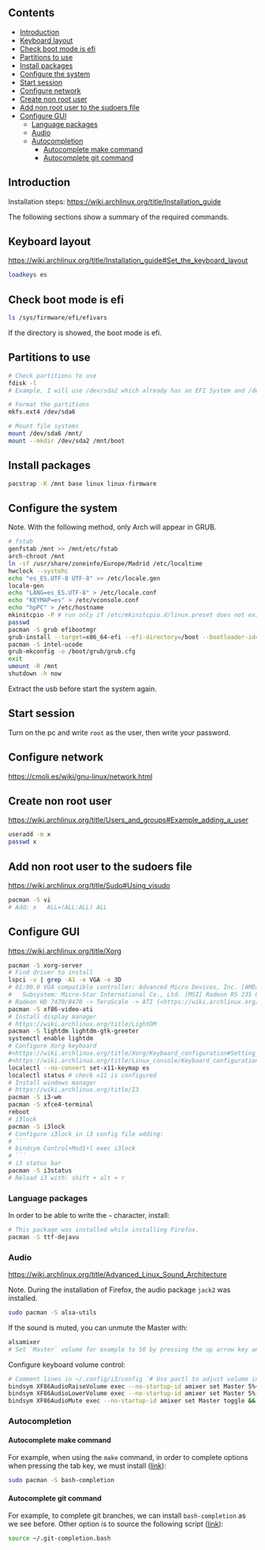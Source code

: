 ## Contents

- [Introduction](#introduction)
- [Keyboard layout](#keyboard-layout)
- [Check boot mode is efi](#check-boot-mode-is-efi)
- [Partitions to use](#partitions-to-use)
- [Install packages](#install-packages)
- [Configure the system](#configure-the-system)
- [Start session](#start-session)
- [Configure network](#configure-network)
- [Create non root user](#create-non-root-user)
- [Add non root user to the sudoers file](#add-non-root-user-to-the-sudoers-file)
- [Configure GUI](#configure-gui)
  - [Language packages](#language-packages)
  - [Audio](#audio)
  - [Autocompletion](#autocompletion)
    - [Autocomplete make command](#autocomplete-make-command)
    - [Autocomplete git command](#autocomplete-git-command)

## Introduction

Installation steps: <https://wiki.archlinux.org/title/Installation_guide>

The following sections show a summary of the required commands.

## Keyboard layout

<https://wiki.archlinux.org/title/Installation_guide#Set_the_keyboard_layout>

```bash
loadkeys es
```

## Check boot mode is efi

```bash
ls /sys/firmware/efi/efivars
```

If the directory is showed, the boot mode is efi.

## Partitions to use

```bash
# Check partitions to use
fdisk -l
# Example, I will use /dev/sda2 which already has an EFI System and /dev/sda6 to install Linux.

# Format the partitions
mkfs.ext4 /dev/sda6

# Mount file systems
mount /dev/sda6 /mnt/
mount --mkdir /dev/sda2 /mnt/boot
```

## Install packages

```bash
pacstrap -K /mnt base linux linux-firmware
```

## Configure the system

Note. With the following method, only Arch will appear in GRUB.

```bash
# fstab
genfstab /mnt >> /mnt/etc/fstab
arch-chroot /mnt
ln -sf /usr/share/zoneinfo/Europe/Madrid /etc/localtime
hwclock --systohc
echo "es_ES.UTF-8 UTF-8" >> /etc/locale.gen
locale-gen
echo "LANG=es_ES.UTF-8" > /etc/locale.conf
echo "KEYMAP=es" > /etc/vconsole.conf
echo "hpPC" > /etc/hostname
mkinitcpio -P # run only if /etc/mkinitcpio.d/linux.preset does not exist
passwd
pacman -S grub efibootmgr
grub-install --target=x86_64-efi --efi-directory=/boot --bootloader-id=arch
pacman -S intel-ucode
grub-mkconfig -o /boot/grub/grub.cfg
exit
umount -R /mnt
shutdown -h now
```

Extract the usb before start the system again.

## Start session

Turn on the pc and write `root` as the user, then write your password.

## Configure network

<https://cmoli.es/wiki/gnu-linux/network.html>

## Create non root user

<https://wiki.archlinux.org/title/Users_and_groups#Example_adding_a_user>

```bash
useradd -m x
passwd x
```

## Add non root user to the sudoers file

<https://wiki.archlinux.org/title/Sudo#Using_visudo>

```bash
pacman -S vi
# Add: x   ALL=(ALL:ALL) ALL
```

## Configure GUI

<https://wiki.archlinux.org/title/Xorg>

```bash
pacman -S xorg-server
# Find driver to install
lspci -v | grep -A1 -e VGA -e 3D
# 01:00.0 VGA compatible controller: Advanced Micro Devices, Inc. [AMD/ATI] Caicos XT [Radeon HD 7470/8470 / R5 235/310 OEM] (prog-if 00 [VGA controller])
# 	Subsystem: Micro-Star International Co., Ltd. [MSI] Radeon R5 235 OEM
# Radeon HD 7470/8470 -> TeraScale -> ATI (<https://wiki.archlinux.org/title/Xorg#AMD>):
pacman -S xf86-video-ati
# Install display manager
# https://wiki.archlinux.org/title/LightDM
pacman -S lightdm lightdm-gtk-greeter
systemctl enable lightdm
# Configure Xorg keyboard
#<https://wiki.archlinux.org/title/Xorg/Keyboard_configuration#Setting_keyboard_layout>
#<https://wiki.archlinux.org/title/Linux_console/Keyboard_configuration>
localectl --no-convert set-x11-keymap es
localectl status # check x11 is configured
# Install windows manager
# https://wiki.archlinux.org/title/I3
pacman -S i3-wm
pacman -S xfce4-terminal
reboot
# i3lock
pacman -S i3lock
# Configure i3lock in i3 config file adding:
# ```
# bindsym Control+Mod1+l exec i3lock
# ```
# i3 status bar
pacman -S i3status
# Reload i3 with: shift + alt + r
```

### Language packages

In order to be able to write the `~` character, install:

```bash
# This package was installed while installing Firefox.
pacman -S ttf-dejavu
```

### Audio

<https://wiki.archlinux.org/title/Advanced_Linux_Sound_Architecture>

Note. During the installation of Firefox, the audio package `jack2` was installed.

```bash
sudo pacman -S alsa-utils
```

If the sound is muted, you can unmute the Master with:

```bash
alsamixer
# Set `Master` volume for example to 50 by pressing the up arrow key and unmute it by pressing the `m` key.
```

Configure keyboard volume control:

```bash
# Comment lines in ~/.config/i3/config `# Use pactl to adjust volume in PulseAudio.` section and use:
bindsym XF86AudioRaiseVolume exec --no-startup-id amixer set Master 5%+ && $refresh_i3status
bindsym XF86AudioLowerVolume exec --no-startup-id amixer set Master 5%- && $refresh_i3status
bindsym XF86AudioMute exec --no-startup-id amixer set Master toggle && $refresh_i3status
```

### Autocompletion

#### Autocomplete make command

For example, when using the `make` command, in order to complete options when pressing the tab key, we must install ([link](https://bbs.archlinux.org/viewtopic.php?id=143180)):

```bash
sudo pacman -S bash-completion
```

#### Autocomplete git command

For example, to complete git branches, we can install `bash-completion` as we see before. Other option is to source the following script ([link](https://wiki.archlinux.org/title/Git)):

```bash
source ~/.git-completion.bash
```
